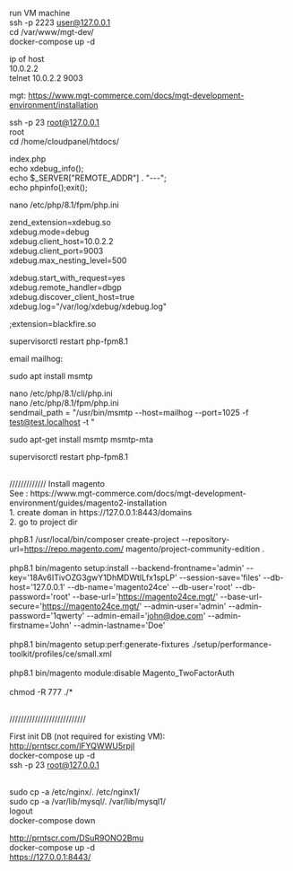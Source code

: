 
run VM machine <br />
ssh -p 2223 user@127.0.0.1 <br />
cd /var/www/mgt-dev/ <br />
docker-compose up -d <br />



ip of host <br />
10.0.2.2 <br />
telnet 10.0.2.2 9003 <br />



mgt: https://www.mgt-commerce.com/docs/mgt-development-environment/installation
<br />


ssh -p 23 root@127.0.0.1 <br />
root <br />
cd /home/cloudpanel/htdocs/ <br />


index.php <br />
echo xdebug_info(); <br />
echo  $_SERVER["REMOTE_ADDR"] . "---"; <br />
echo phpinfo();exit(); <br />


nano /etc/php/8.1/fpm/php.ini <br />


zend_extension=xdebug.so  <br />
xdebug.mode=debug <br />
xdebug.client_host=10.0.2.2 <br />
xdebug.client_port=9003 <br />
xdebug.max_nesting_level=500 <br />


xdebug.start_with_request=yes <br />
xdebug.remote_handler=dbgp <br />
xdebug.discover_client_host=true <br />
xdebug.log="/var/log/xdebug/xdebug.log" <br />

;extension=blackfire.so <br />


supervisorctl restart php-fpm8.1 <br />


email mailhog: <br />


sudo apt install msmtp <br />

nano /etc/php/8.1/cli/php.ini <br />
nano /etc/php/8.1/fpm/php.ini <br />
sendmail_path = "/usr/bin/msmtp --host=mailhog --port=1025 -f test@test.localhost -t " <br />

sudo apt-get install msmtp msmtp-mta <br />


supervisorctl restart php-fpm8.1 <br />

<br />
/////////////
Install magento <br />
See : https://www.mgt-commerce.com/docs/mgt-development-environment/guides/magento2-installation
<br />
1. create doman in https://127.0.0.1:8443/domains
<br />
2. go to project dir
<br />

php8.1 /usr/local/bin/composer create-project --repository-url=https://repo.magento.com/ magento/project-community-edition .
<br /> <br />
php8.1 bin/magento setup:install --backend-frontname='admin' --key='18Av6ITivOZG3gwY1DhMDWtlLfx1spLP' --session-save='files' --db-host='127.0.0.1' --db-name='magento24ce' --db-user='root' --db-password='root' --base-url='https://magento24ce.mgt/' --base-url-secure='https://magento24ce.mgt/' --admin-user='admin' --admin-password='1qwerty' --admin-email='john@doe.com' --admin-firstname='John' --admin-lastname='Doe'
<br /> <br />
php8.1 bin/magento setup:perf:generate-fixtures ./setup/performance-toolkit/profiles/ce/small.xml
<br /> <br />
php8.1 bin/magento module:disable Magento_TwoFactorAuth
<br /> <br />
chmod -R 777 ./*
<br /> <br />


///////////////////////////


First init DB (not required for existing VM):
<br />
http://prntscr.com/lFYQWWU5rpjl
<br />
docker-compose up -d
<br />
ssh -p 23 root@127.0.0.1
<br /><br />


sudo cp -a /etc/nginx/. /etc/nginx1/
<br />
sudo cp -a /var/lib/mysql/. /var/lib/mysql1/
<br />
logout
<br />
docker-compose down
<br />

http://prntscr.com/DSuR9ONO2Bmu
<br />
docker-compose up -d
<br />
https://127.0.0.1:8443/
